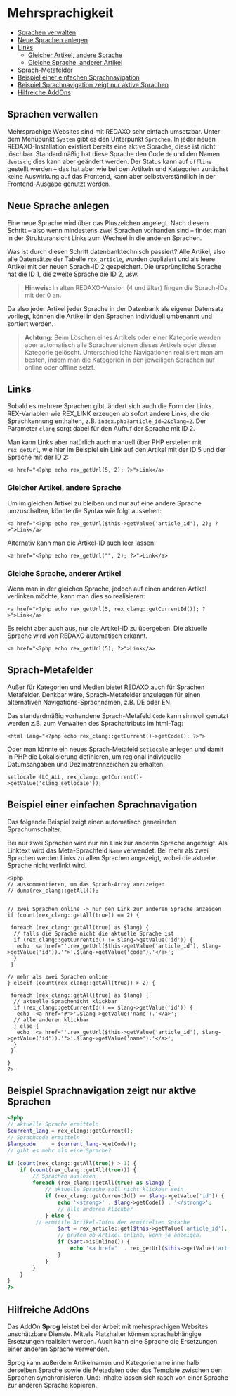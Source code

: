 # Mehrsprachigkeit

- [Sprachen verwalten](#sprachen-verwalten)
- [Neue Sprachen anlegen](#neue-sprachen-anlegen)
- [Links](#links)
  - [Gleicher Artikel, andere Sprache](#gleicher-artikel-andere-sprache)
  - [Gleiche Sprache, anderer Artikel](#gleiche-sprache-anderer-artikel)
- [Sprach-Metafelder](#sprach-metafelder)
- [Beispiel einer einfachen Sprachnavigation](#beispiel-sprachnavigation)
- [Beispiel Sprachnavigation zeigt nur aktive Sprachen](#beispiel-nuronline)
- [Hilfreiche AddOns](#hilfreiche-addons)
 
<a name="sprachen-verwalten"></a>

## Sprachen verwalten

Mehrsprachige Websites sind mit REDAXO sehr einfach umsetzbar. Unter dem Menüpunkt `System` gibt es den Unterpunkt `Sprachen`. In jeder neuen REDAXO-Installation existiert bereits eine aktive Sprache, diese ist nicht löschbar. Standardmäßig hat diese Sprache den Code `de` und den Namen `deutsch`; dies kann aber geändert werden. Der Status kann auf `offline` gestellt werden – das hat aber wie bei den Artikeln und Kategorien zunächst keine Auswirkung auf das Frontend, kann aber selbstverständlich in der Frontend-Ausgabe genutzt werden.

<a name="neue-sprache-anlegen"></a>

## Neue Sprache anlegen

Eine neue Sprache wird über das Pluszeichen angelegt. Nach diesem Schritt – also wenn mindestens zwei Sprachen vorhanden sind – findet man in der Strukturansicht Links zum Wechsel in die anderen Sprachen.

Was ist durch diesen Schritt datenbanktechnisch passiert? Alle Artikel, also  alle Datensätze der Tabelle `rex_article`, wurden dupliziert und als leere Artikel mit der neuen Sprach-ID 2 gespeichert. Die ursprüngliche Sprache hat die ID 1, die zweite Sprache die ID 2, usw.

> **Hinweis:** In alten REDAXO-Version (4 und älter) fingen die Sprach-IDs mit der 0 an.

Da also jeder Artikel jeder Sprache in der Datenbank als eigener Datensatz vorliegt, können die Artikel in den Sprachen individuell umbenannt und sortiert werden.

> **Achtung:** Beim Löschen eines Artikels oder einer Kategorie werden aber automatisch alle Sprachversionen dieses Artikels oder dieser Kategorie gelöscht. Unterschiedliche Navigationen realisiert man am besten, indem man die Kategorien in den jeweiligen Sprachen auf online oder offline setzt.

<a name="links"></a>

## Links

Sobald es mehrere Sprachen gibt, ändert sich auch die Form der Links. REX-Variablen wie REX_LINK erzeugen ab sofort andere Links, die die Sprachkennung enthalten, z.B. `index.php?article_id=2&clang=2`. Der Parameter `clang` sorgt dabei für den Aufruf der Sprache mit ID 2.

Man kann Links aber natürlich auch manuell über PHP erstellen mit `rex_getUrl`, wie hier im Beispiel ein Link auf den Artikel mit der ID 5 und der Sprache mit der ID 2:

```
<a href="<?php echo rex_getUrl(5, 2); ?>">Link</a>
```

<a name="gleicher-artikel-andere-sprache"></a>

### Gleicher Artikel, andere Sprache

Um im gleichen Artikel zu bleiben und nur auf eine andere Sprache umzuschalten, könnte die Syntax wie folgt aussehen:

```
<a href="<?php echo rex_getUrl($this->getValue('article_id'), 2); ?>">Link</a>
```

Alternativ kann man die Artikel-ID auch leer lassen:

```
<a href="<?php echo rex_getUrl("", 2); ?>">Link</a>
```

<a name="gleiche-sprache-anderer-artikel"></a>

### Gleiche Sprache, anderer Artikel

Wenn man in der gleichen Sprache, jedoch auf einen anderen Artikel
verlinken möchte, kann man dies so realisieren:

```
<a href="<?php echo rex_getUrl(5, rex_clang::getCurrentId()); ?>">Link</a>
```

Es reicht aber auch aus, nur die Artikel-ID zu übergeben. Die aktuelle Sprache wird von REDAXO automatisch erkannt.

```
<a href="<?php echo rex_getUrl(5); ?>">Link</a>
```

<a name="sprach-metafelder"></a>

## Sprach-Metafelder

Außer für Kategorien und Medien bietet REDAXO auch für Sprachen Metafelder. Denkbar wäre, Sprach-Metafelder anzulegen für einen alternativen Navigations-Sprachnamen, z.B. DE oder EN.

Das standardmäßig vorhandene Sprach-Metafeld `Code` kann sinnvoll genutzt werden z.B. zum Verwalten des Sprachattributs im html-Tag:

```
<html lang="<?php echo rex_clang::getCurrent()->getCode(); ?>">
```

Oder man könnte ein neues Sprach-Metafeld `setlocale` anlegen und damit in PHP die Lokalisierung definieren, um regional individuelle Datumsangaben und Dezimatrennzeichen zu erhalten:

```
setlocale (LC_ALL, rex_clang::getCurrent()->getValue('clang_setlocale'));
```

<a name="beispiel-sprachnavigation"></a>

## Beispiel einer einfachen Sprachnavigation

Das folgende Beispiel zeigt einen automatisch generierten Sprachumschalter.

Bei nur zwei Sprachen wird nur ein Link zur anderen Sprache angezeigt. Als Linktext wird das Meta-Sprachfeld `Name` verwendet. Bei mehr als zwei Sprachen werden Links zu allen Sprachen angezeigt, wobei die aktuelle Sprache nicht verlinkt wird.

```
<?php
// auskommentieren, um das Sprach-Array anzuzeigen
// dump(rex_clang::getAll());


// zwei Sprachen online -> nur den Link zur anderen Sprache anzeigen
if (count(rex_clang::getAll(true)) == 2) {

 foreach (rex_clang::getAll(true) as $lang) {
  // falls die Sprache nicht die aktuelle Sprache ist
  if (rex_clang::getCurrentId() != $lang->getValue('id')) {
   echo '<a href="'.rex_getUrl($this->getValue('article_id'), $lang->getValue('id')).'">'.$lang->getValue('code').'</a>';
  }
 }

// mehr als zwei Sprachen online
} elseif (count(rex_clang::getAll(true)) > 2) {
 
 foreach (rex_clang::getAll(true) as $lang) {
  // aktuelle Sprachenicht klickbar
  if (rex_clang::getCurrentId() == $lang->getValue('id')) {
   echo '<a href="#">'.$lang->getValue('name').'</a>';
  // alle anderen klickbar
  } else {
   echo '<a href="'.rex_getUrl($this->getValue('article_id'), $lang->getValue('id')).'">'.$lang->getValue('name').'</a>';
  }
 }

}
?>
```

<a name="beispiel-nuronline"></a>

## Beispiel Sprachnavigation zeigt nur aktive Sprachen

```php
<?php
// aktuelle Sprache ermitteln
$current_lang = rex_clang::getCurrent();
// Sprachcode ermitteln
$langcode     = $current_lang->getCode();
// gibt es mehr als eine Sprache?

if (count(rex_clang::getAll(true)) > 1) {
    if (count(rex_clang::getAll(true))) {
        // Sprachen auslesen
        foreach (rex_clang::getAll(true) as $lang) {
            // aktuelle Sprache soll nicht klickbar sein
            if (rex_clang::getCurrentId() == $lang->getValue('id')) {
                echo '<strong>' . $lang->getCode() . '</strong>';
                // alle anderen klickbar
            } else {
         // ermittle Artikel-Infos der ermittelten Sprache
                $art = rex_article::get($this->getValue('article_id'), $lang->getValue('id'));
                // prüfen ob Artikel online, wenn ja anzeigen.
                if ($art->isOnline()) {
                    echo '<a href="' . rex_getUrl($this->getValue('article_id'), $lang->getValue('id')) . '">' . $lang->getCode() . '</a>';
                }
            }
        }
    }
}
?>
```

<a name="hilfreiche-addons"></a>

## Hilfreiche AddOns

Das AddOn **Sprog** leistet bei der Arbeit mit mehrsprachigen Websites unschätzbare Dienste. Mittels Platzhalter können sprachabhängige Ersetzungen realisiert werden. Auch kann eine Sprache die Ersetzungen einer anderen Sprache verwenden.

Sprog kann außerdem Artikelnamen und Kategoriename innerhalb derselben Sprache sowie die Metadaten oder das Template zwischen den Sprachen synchronisieren. Und: Inhalte lassen sich rasch von einer Sprache zur anderen Sprache kopieren.

